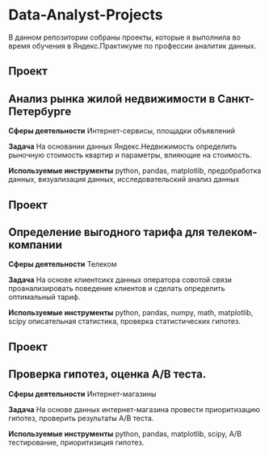 # Data-Analyst-Projects
В данном репозитории собраны проекты, которые я выполнила во время обучения в Яндекс.Практикуме по профессии аналитик данных.

## Проект
## Анализ рынка жилой недвижимости в Санкт-Петербурге
**Сферы деятельности**
Интернет-сервисы, площадки объявлений

**Задача**
На основании данных Яндекс.Недвижимость определить рыночную стоимость квартир и параметры, влияющие на стоимость.

**Используемые инструменты**
python, pandas, matplotlib, 
предобработка данных, визуализация данных, исследовательский анализ данных

## Проект
## Определение выгодного тарифа для телеком-компании
**Сферы деятельности**
Телеком

**Задача**
На основе клиентсикх данных оператора совотой связи проанализировать поведение клиентов и сделать определить оптимальный тариф.

**Используемые инструменты**
python, pandas, numpy, math, matplotlib, scipy
описательная статистика, проверка статистических гипотез.

## Проект
## Проверка гипотез, оценка А/В теста.
**Сферы деятельности**
Интернет-магазины

**Задача**
На основе данных интернет-магазина провести приоритизацию гипотез, проверить результаты А/В теста.

**Используемые инструменты**
python, pandas, matplotlib, scipy, A/B тестирование, приоритизиция гипотез.
